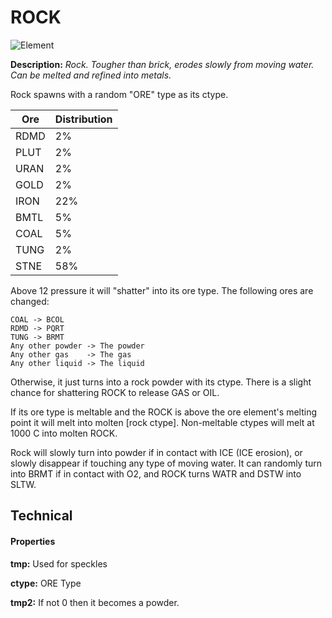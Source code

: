 # ROCK

![Element](https://i.imgur.com/m9yi77Z.png)

**Description:** *Rock. Tougher than brick, erodes slowly from moving water. Can be melted and refined into metals.*

Rock spawns with a random "ORE" type as its ctype. 

| Ore     | Distribution |
| ----------- | ----------- |
| RDMD     | 2%       |
| PLUT   | 2%        |
| URAN   | 2%        |
| GOLD  | 2%        |
| IRON | 22%        |
| BMTL | 5%        |
| COAL | 5%        |
| TUNG | 2%        |
| STNE | 58%        |

Above 12 pressure it will "shatter" into its ore type. The following ores are changed:
```
COAL -> BCOL
RDMD -> PQRT
TUNG -> BRMT
Any other powder -> The powder
Any other gas    -> The gas
Any other liquid -> The liquid
```
Otherwise, it just turns into a rock powder with its ctype. There is a slight chance for shattering ROCK to release GAS or OIL.

If its ore type is meltable and the ROCK is above the ore element's melting point it will melt into molten [rock ctype]. Non-meltable ctypes will melt at 1000 C into molten ROCK.

Rock will slowly turn into powder if in contact with ICE (ICE erosion), or slowly disappear if touching any type of moving water. It can randomly turn into BRMT if in contact with O2, and ROCK turns WATR and DSTW into SLTW.

## Technical

#### Properties
**tmp:** Used for speckles

**ctype:** ORE Type

**tmp2:** If not 0 then it becomes a powder.
